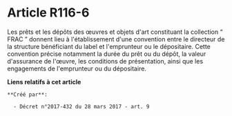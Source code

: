# Article R116-6

Les prêts et les dépôts des œuvres et objets d'art constituant la collection “ FRAC ” donnent lieu à l'établissement d'une
convention entre le directeur de la structure bénéficiant du label et l'emprunteur ou le dépositaire. Cette convention
précise notamment la durée du prêt ou du dépôt, la valeur d'assurance de l'œuvre, les conditions de présentation, ainsi que
les engagements de l'emprunteur ou du dépositaire.

**Liens relatifs à cet article**

	**Créé par**:

	  - Décret n°2017-432 du 28 mars 2017 - art. 9

